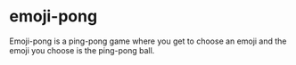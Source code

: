 # emoji-pong
Emoji-pong is a ping-pong game where you get to choose an emoji and the emoji you choose is the ping-pong ball.